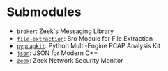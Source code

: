 # Submodules

- [`broker`](https://github.com/zeek/broker): Zeek's Messaging Library
- [`file-extraction`](https://github.com/hosom/file-extraction): Bro Module for File Extraction
- [`pypcapkit`](https://github.com/JarryShaw/PyPCAPKit):  Python Multi-Engine PCAP Analysis Kit
- [`json`](https://github.com/nlohmann/json): JSON for Modern C++
- [`zeek`](https:github.com/zeek/zeek): Zeek Network Security Monitor
